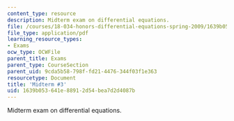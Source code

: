 ```yaml
---
content_type: resource
description: Midterm exam on differential equations.
file: /courses/18-034-honors-differential-equations-spring-2009/1639b053641e88912d54bea7d2d4087b_MIT18_034s09_exam03_midterm03.pdf
file_type: application/pdf
learning_resource_types:
- Exams
ocw_type: OCWFile
parent_title: Exams
parent_type: CourseSection
parent_uid: 9cda5b58-798f-fd21-4476-344f03f1e363
resourcetype: Document
title: 'Midterm #3'
uid: 1639b053-641e-8891-2d54-bea7d2d4087b
---
```

Midterm exam on differential equations.

